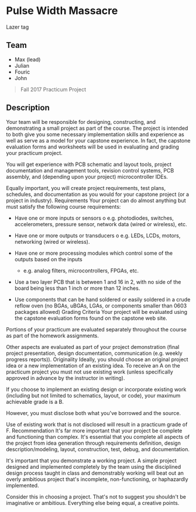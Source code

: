 # Pulse Width Massacre

Lazer tag

## Team

- Max (lead)
- Julian
- Fouric
- John

> Fall 2017
> Practicum Project

## Description

Your team will be responsible for designing, constructing, and
demonstrating a small project as part of the course. The project is
intended to both give you some necessary implementation skills and
experience as well as serve as a model for your capstone experience.
In fact, the capstone evaluation forms and worksheets will be used
in evaluating and grading your practicum project.

You will get experience with PCB schematic and layout tools, project
documentation and management tools, revision control systems, PCB
assembly, and (depending upon your project) microcontroller IDEs.

Equally important, you will create project requirements, test plans,
schedules, and documentation as you would for your capstone project
(or a project in industry). Requirements Your project can do almost
anything but must satisfy the following course requirements:

- Have one or more inputs or sensors o e.g. photodiodes, switches,
 accelerometers, pressure sensor, network data (wired or wireless),
 etc.

- Have one or more outputs or transducers o e.g. LEDs, LCDs,
 motors, networking (wired or wireless).

- Have one or more processing modules which control some of the
  outputs based on the inputs
  - e.g. analog filters, microcontrollers, FPGAs, etc.

- Use a two layer PCB that is between 1 and 16 in 2, with no side
  of the board being less than 1 inch or more than 12 inches.

- Use components that can be hand soldered or easily soldered in a
  crude reflow oven (no BGAs, uBGAs, LGAs, or components smaller
  than 0603 packages allowed) Grading Criteria Your project will be
  evaluated using the capstone evaluation forms found on the
  capstone web site.

Portions of your practicum are evaluated separately throughout the
course as part of the homework assignments.

Other aspects are evaluated as part of your project demonstration
(final project presentation, design documentation, communication
(e.g. weekly progress reports)). Originality Ideally, you should
choose an original project idea or a new implementation of an
existing idea. To receive an A on the practicum project you must
not use existing work (unless specifically approved in advance by the
instructor in writing).

If you choose to implement an existing design or incorporate existing
work (including but not limited to schematics, layout, or code), your
maximum achievable grade is a B.

However, you must disclose both what you've borrowed and the source.

Use of existing work that is not disclosed will result in a practicum
grade of F. Recommendation It's far more important that your project
be complete and functioning than complex. It's essential that you
complete all aspects of the project from idea generation through
requirements definition, design description/modeling, layout,
construction, test, debug, and documentation.

It's important that you demonstrate a working project. A simple
project designed and implemented completely by the team using the
disciplined design process taught in class and demonstrably working
will beat out an overly ambitious project that's incomplete,
non-functioning, or haphazardly implemented.

Consider this in choosing a project. That's not to suggest you
shouldn't be imaginative or ambitious. Everything else being equal,
a creative points.
